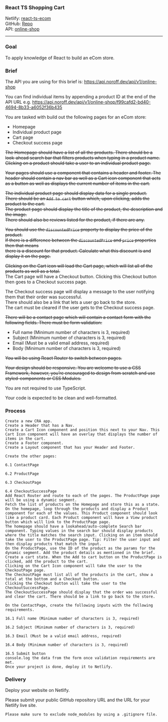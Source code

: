 ### React TS Shopping Cart

Netlify: [react-ts-ecom](https://react-ts-ecom-cart.netlify.app/)  
GitHub: [Repo](https://github.com/WebDevSimplified/react-ts-shopping-cart)  
API: [online-shop](https://api.noroff.dev/api/v1/online-shop)  

---

### Goal
To apply knowledge of React to build an eCom store.

### Brief
The API you are using for this brief is: https://api.noroff.dev/api/v1/online-shop

You can find individual items by appending a product ID at the end of the API URL e.g. https://api.noroff.dev/api/v1/online-shop/f99cafd2-bd40-4694-8b33-a6052f36b435

You are tasked with build out the following pages for an eCom store:
* Homepage 
* Individual product page 
* Cart page 
* Checkout success page

~~The Homepage should have a list of all the products. There should be a look-ahead search bar that filters products when typing in a product name. Clicking on a product should take a user to an individual product page.~~

~~Your pages should use a <Layout> component that contains a header and footer. The header should contain a nav bar as well as a Cart icon component that acts as a button as well as displays the current number of items in the cart.~~

~~The individual product page should display data for a single product.~~   
~~There should be an `Add to cart` button which, upon clicking, adds the product to the cart.~~   
~~The product page should display the title of the product, the description and the image.~~   
~~There should also be reviews listed for the product, if there are any.~~   

~~You should use the `discountedPrice` property to display the price of the product.~~   
~~If there is a difference between the `discountedPrice` and `price` properties then that means   
there is a discount for that product. Calculate what this discount is and display it on the page.~~

~~Clicking on the Cart icon will load the Cart page, which will list all of the products as well as a total.~~   
The Cart page will have a Checkout button. Clicking this Checkout button then goes to a Checkout success page.

The Checkout success page will display a message to the user notifying them that their order was successful.   
There should also be a link that lets a user go back to the store.   
The cart must be cleared if the user gets to the Checkout success page.

~~There will be a contact page which will contain a contact form with the following fields. There must be form validation:~~
* Full name (Minimum number of characters is 3, required)  
* Subject (Minimum number of characters is 3, required)
* Email (Must be a valid email address, required)
* Body (Minimum number of characters is 3, required)

~~You will be using React Router to switch between pages.~~

~~Your design should be responsive. You are welcome to use a CSS Framework, however, you’re encouraged to design from scratch and use styled-components or CSS Modules.~~

You are not required to use TypeScript.

Your code is expected to be clean and well-formatted.

### Process

    Create a new CRA app.
    Create a Header that has a Nav.
    Create a Cart Icon component and position this next to your Nav. This Cart Icon component will have an overlay that displays the number of items in the cart.
    Create a Footer component.
    Create a Layout component that has your Header and Footer.

    Create the other pages:

    6.1 ContactPage

    6.2 ProductPage

    6.3 CheckoutPage

    6.4 CheckoutSuccessPage
    Add React Router and route to each of the pages. The ProductPage page will be using a dynamic segment.
    Fetch the list of products on the Homepage and store this as a state.
    On the homepage, loop through the products and display a Product component for each of the values. This Product component should look like a product card. Each Product component will have a View product button which will link to the ProductPage page.
    The homepage should have a lookahead/auto-complete Search bar component. Typing values in the search bar should display products where the title matches the search input. Clicking on an item should take the user to the ProductPage page. Tip: Filter the user input and then display products that match the input.
    On the ProductPage, use the ID of the product as the params for the dynamic segment. Add the product details as mentioned in the brief.
    Create a cart state. When the Add to cart button on the ProductPage is clicked, add the product to the cart.
    Clicking on the Cart Icon component will take the user to the CheckoutPage page.
    The CheckoutPage must list all of the products in the cart, show a total at the bottom and a Checkout button.
    Clicking the Checkout button will take the user to the CheckoutSuccessPage.
    The CheckoutSuccessPage should display that the order was successful and clear the cart. There should be a link to go back to the store.

    On the ContactPage, create the following inputs with the following requirements.

    16.1 Full name (Minimum number of characters is 3, required)

    16.2 Subject (Minimum number of characters is 3, required)

    16.3 Email (Must be a valid email address, required)

    16.4 Body (Minimum number of characters is 3, required)

    16.5 Submit button
    console.log the data from the form once validation requirements are met.
    Once your project is done, deploy it to Netlify.


### Delivery 
Deploy your website on Netlify.

Please submit your public GitHub repository URL and the URL for your Netlify live site.

    Please make sure to exclude node_modules by using a .gitignore file.


